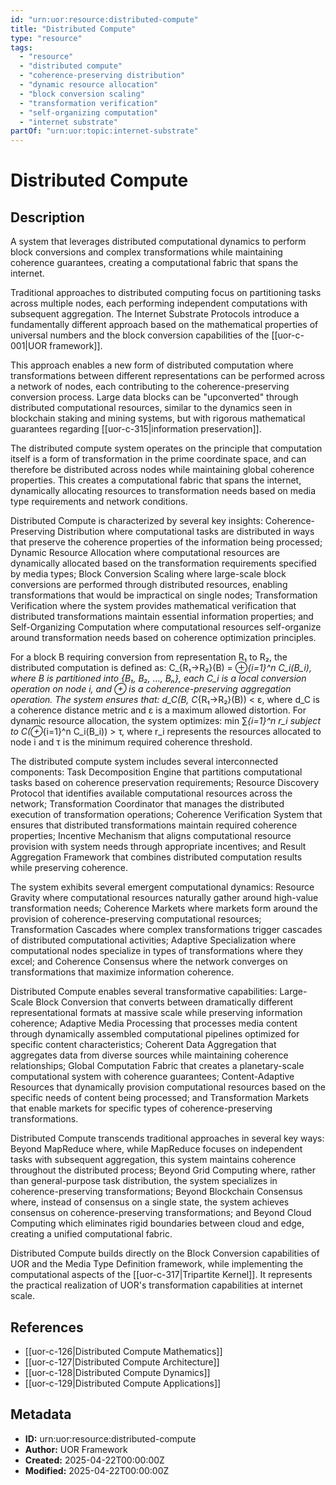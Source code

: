 ```yaml
---
id: "urn:uor:resource:distributed-compute"
title: "Distributed Compute"
type: "resource"
tags:
  - "resource"
  - "distributed compute"
  - "coherence-preserving distribution"
  - "dynamic resource allocation"
  - "block conversion scaling"
  - "transformation verification"
  - "self-organizing computation"
  - "internet substrate"
partOf: "urn:uor:topic:internet-substrate"
---
```


# Distributed Compute

## Description

A system that leverages distributed computational dynamics to perform block conversions and complex transformations while maintaining coherence guarantees, creating a computational fabric that spans the internet.

Traditional approaches to distributed computing focus on partitioning tasks across multiple nodes, each performing independent computations with subsequent aggregation. The Internet Substrate Protocols introduce a fundamentally different approach based on the mathematical properties of universal numbers and the block conversion capabilities of the [[uor-c-001|UOR framework]].

This approach enables a new form of distributed computation where transformations between different representations can be performed across a network of nodes, each contributing to the coherence-preserving conversion process. Large data blocks can be "upconverted" through distributed computational resources, similar to the dynamics seen in blockchain staking and mining systems, but with rigorous mathematical guarantees regarding [[uor-c-315|information preservation]].

The distributed compute system operates on the principle that computation itself is a form of transformation in the prime coordinate space, and can therefore be distributed across nodes while maintaining global coherence properties. This creates a computational fabric that spans the internet, dynamically allocating resources to transformation needs based on media type requirements and network conditions.

Distributed Compute is characterized by several key insights: Coherence-Preserving Distribution where computational tasks are distributed in ways that preserve the coherence properties of the information being processed; Dynamic Resource Allocation where computational resources are dynamically allocated based on the transformation requirements specified by media types; Block Conversion Scaling where large-scale block conversions are performed through distributed resources, enabling transformations that would be impractical on single nodes; Transformation Verification where the system provides mathematical verification that distributed transformations maintain essential information properties; and Self-Organizing Computation where computational resources self-organize around transformation needs based on coherence optimization principles.

For a block B requiring conversion from representation R₁ to R₂, the distributed computation is defined as: C_{R₁→R₂}(B) = ⊕_{i=1}^n C_i(B_i), where B is partitioned into {B₁, B₂, ..., Bₙ}, each C_i is a local conversion operation on node i, and ⊕ is a coherence-preserving aggregation operation. The system ensures that: d_C(B, C_{R₁→R₂}(B)) < ε, where d_C is a coherence distance metric and ε is a maximum allowed distortion. For dynamic resource allocation, the system optimizes: min ∑_{i=1}^n r_i subject to C(⊕_{i=1}^n C_i(B_i)) > τ, where r_i represents the resources allocated to node i and τ is the minimum required coherence threshold.

The distributed compute system includes several interconnected components: Task Decomposition Engine that partitions computational tasks based on coherence preservation requirements; Resource Discovery Protocol that identifies available computational resources across the network; Transformation Coordinator that manages the distributed execution of transformation operations; Coherence Verification System that ensures that distributed transformations maintain required coherence properties; Incentive Mechanism that aligns computational resource provision with system needs through appropriate incentives; and Result Aggregation Framework that combines distributed computation results while preserving coherence.

The system exhibits several emergent computational dynamics: Resource Gravity where computational resources naturally gather around high-value transformation needs; Coherence Markets where markets form around the provision of coherence-preserving computational resources; Transformation Cascades where complex transformations trigger cascades of distributed computational activities; Adaptive Specialization where computational nodes specialize in types of transformations where they excel; and Coherence Consensus where the network converges on transformations that maximize information coherence.

Distributed Compute enables several transformative capabilities: Large-Scale Block Conversion that converts between dramatically different representational formats at massive scale while preserving information coherence; Adaptive Media Processing that processes media content through dynamically assembled computational pipelines optimized for specific content characteristics; Coherent Data Aggregation that aggregates data from diverse sources while maintaining coherence relationships; Global Computation Fabric that creates a planetary-scale computational system with coherence guarantees; Content-Adaptive Resources that dynamically provision computational resources based on the specific needs of content being processed; and Transformation Markets that enable markets for specific types of coherence-preserving transformations.

Distributed Compute transcends traditional approaches in several key ways: Beyond MapReduce where, while MapReduce focuses on independent tasks with subsequent aggregation, this system maintains coherence throughout the distributed process; Beyond Grid Computing where, rather than general-purpose task distribution, the system specializes in coherence-preserving transformations; Beyond Blockchain Consensus where, instead of consensus on a single state, the system achieves consensus on coherence-preserving transformations; and Beyond Cloud Computing which eliminates rigid boundaries between cloud and edge, creating a unified computational fabric.

Distributed Compute builds directly on the Block Conversion capabilities of UOR and the Media Type Definition framework, while implementing the computational aspects of the [[uor-c-317|Tripartite Kernel]]. It represents the practical realization of UOR's transformation capabilities at internet scale.

## References

- [[uor-c-126|Distributed Compute Mathematics]]
- [[uor-c-127|Distributed Compute Architecture]]
- [[uor-c-128|Distributed Compute Dynamics]]
- [[uor-c-129|Distributed Compute Applications]]

## Metadata

- **ID:** urn:uor:resource:distributed-compute
- **Author:** UOR Framework
- **Created:** 2025-04-22T00:00:00Z
- **Modified:** 2025-04-22T00:00:00Z
